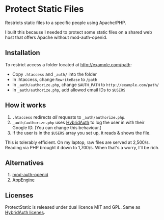 Protect Static Files
====================
Restricts static files to a specific people using Apache/PHP.

I built this because I needed to protect some static files on a shared web host
that offers Apache without mod-auth-openid.

Installation
------------
To restrict access a folder located at http://example.com/path:

- Copy `.htaccess` and `_auth/` into the folder
- In .htaccess, change `RewriteBase` to `/path`
- In `_auth/authorize.php`, change `$AUTH_PATH` to `http://example.com/path/`
- In `_auth/authorize.php`, add allowed email IDs to `$USERS`

How it works
------------
1. `.htaccess` redirects *all* requests to `_auth/authorize.php`.
2. `_auth/authorize.php` uses [HybridAuth](http://hybridauth.sourceforge.net/)
   to log the user in with their Google ID. (You can change this behaviour.)
3. If the user is in the `$USERS` array you set up, it reads & shows the file.

This is tolerably efficient. On my laptop, raw files are served at 2,500/s.
Reading via PHP brought it down to 1,700/s. When that's a worry, I'll be rich.

Alternatives
------------
1. [mod-auth-openid](http://findingscience.com/mod_auth_openid/)
2. [AppEngine](http://code.google.com/appengine/docs/python/config/appconfig.html#Requiring_Login_or_Administrator_Status)

Licenses
--------
ProtectStatic is released under dual licence MIT and GPL.
Same as [HybridAuth licenes](http://hybridauth.sourceforge.net/licenses.html).

